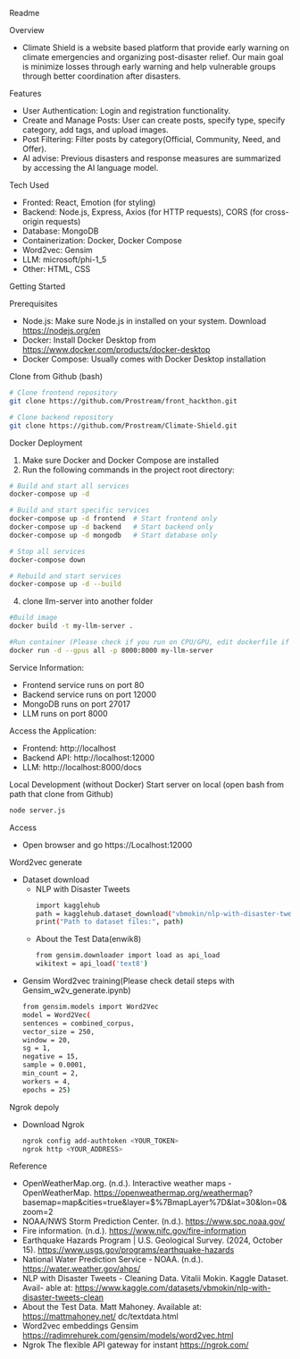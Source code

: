 Readme

Overview
- Climate Shield is a website based platform that provide early warning on climate emergencies and organizing post-disaster relief. Our main goal is minimize losses through early warning and help vulnerable groups through better coordination after disasters.   

Features
- User Authentication: Login and registration functionality.
- Create and Manage Posts: User can create posts, specify type, specify category, add tags, and upload images.
- Post Filtering: Filter posts by category(Official, Community, Need, and Offer).
- AI advise: Previous disasters and response measures are summarized by accessing the AI language model.

Tech Used
- Fronted: React, Emotion (for styling)
- Backend: Node.js, Express, Axios (for HTTP requests), CORS (for cross-origin requests)
- Database: MongoDB
- Containerization: Docker, Docker Compose
- Word2vec: Gensim
- LLM: microsoft/phi-1_5 
- Other: HTML, CSS

Getting Started

Prerequisites
- Node.js: Make sure Node.js in installed on your system. Download https://nodejs.org/en 
- Docker: Install Docker Desktop from https://www.docker.com/products/docker-desktop
- Docker Compose: Usually comes with Docker Desktop installation

Clone from Github (bash)
```bash
# Clone frontend repository
git clone https://github.com/Prostream/front_hackthon.git

# Clone backend repository
git clone https://github.com/Prostream/Climate-Shield.git
```

Docker Deployment
1. Make sure Docker and Docker Compose are installed
2. Run the following commands in the project root directory:
```bash
# Build and start all services
docker-compose up -d

# Build and start specific services
docker-compose up -d frontend  # Start frontend only
docker-compose up -d backend   # Start backend only
docker-compose up -d mongodb   # Start database only

# Stop all services
docker-compose down

# Rebuild and start services
docker-compose up -d --build
```
4. clone llm-server into another folder
  ```bash
  #Build image
  docker build -t my-llm-server .

  #Run container (Please check if you run on CPU/GPU, edit dockerfile if necessary)
  docker run -d --gpus all -p 8000:8000 my-llm-server
  ```
 
Service Information:
- Frontend service runs on port 80
- Backend service runs on port 12000
- MongoDB runs on port 27017
- LLM runs on port 8000

Access the Application:
- Frontend: http://localhost
- Backend API: http://localhost:12000
- LLM: http://localhost:8000/docs


Local Development (without Docker)
Start server on local (open bash from path that clone from Github)
```bash
node server.js 
```

Access
- Open browser and go https://Localhost:12000 

Word2vec generate
  - Dataset download 
    - NLP with Disaster Tweets
      ```bash
      import kagglehub
      path = kagglehub.dataset_download("vbmokin/nlp-with-disaster-tweets-cleaning-data")
      print("Path to dataset files:", path)
      ```
    - About the Test Data(enwik8)
      ```bash
      from gensim.downloader import load as api_load
      wikitext = api_load('text8')
      ```
  - Gensim Word2vec training(Please check detail steps with Gensim_w2v_generate.ipynb)
    ```bash
    from gensim.models import Word2Vec
    model = Word2Vec(
    sentences = combined_corpus,    
    vector_size = 250,      
    window = 20,       
    sg = 1,            
    negative = 15,
    sample = 0.0001,     
    min_count = 2,        
    workers = 4,         
    epochs = 25)
    ```
Ngrok depoly
  - Download Ngrok
    ```bash
    ngrok config add-authtoken <YOUR_TOKEN>
    ngrok http <YOUR_ADDRESS>
    ```


Reference
- OpenWeatherMap.org. (n.d.). Interactive weather maps - OpenWeatherMap. https://openweathermap.org/weathermap?    
  basemap=map&cities=true&layer=$%7BmapLayer%7D&lat=30&lon=0&zoom=2
- NOAA/NWS Storm Prediction Center. (n.d.). https://www.spc.noaa.gov/
- Fire information. (n.d.). https://www.nifc.gov/fire-information
- Earthquake Hazards Program | U.S. Geological Survey. (2024, October 15). https://www.usgs.gov/programs/earthquake-hazards
- National Water Prediction Service - NOAA. (n.d.). https://water.weather.gov/ahps/
- NLP with Disaster Tweets - Cleaning Data. Vitalii Mokin. Kaggle Dataset. Avail-
able at: https://www.kaggle.com/datasets/vbmokin/nlp-with-disaster-tweets-clean
- About the Test Data. Matt Mahoney. Available at: https://mattmahoney.net/
dc/textdata.html
- Word2vec embeddings Gensim https://radimrehurek.com/gensim/models/word2vec.html
- Ngrok The flexible API gateway for instant https://ngrok.com/
